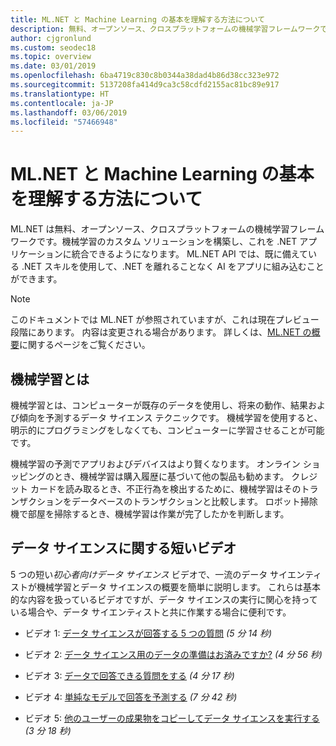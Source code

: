 ```yaml
---
title: ML.NET と Machine Learning の基本を理解する方法について
description: 無料、オープンソース、クロスプラットフォームの機械学習フレームワークである ML.NET について説明します。AI のカスタム ソリューションを構築し、これを .NET アプリケーションに統合できるようになります。
author: cjgronlund
ms.custom: seodec18
ms.topic: overview
ms.date: 03/01/2019
ms.openlocfilehash: 6ba4719c830c8b0344a38dad4b86d38cc323e972
ms.sourcegitcommit: 5137208fa414d9ca3c58cdfd2155ac81bc89e917
ms.translationtype: HT
ms.contentlocale: ja-JP
ms.lasthandoff: 03/06/2019
ms.locfileid: "57466948"
---
```

# <a name="what-is-mlnet-and-how-do-i-understand-machine-learning-basics"></a>ML.NET と Machine Learning の基本を理解する方法について

ML.NET は無料、オープンソース、クロスプラットフォームの機械学習フレームワークです。機械学習のカスタム ソリューションを構築し、これを .NET アプリケーションに統合できるようになります。 ML.NET API では、既に備えている .NET スキルを使用して、.NET を離れることなく AI をアプリに組み込むことができます。

> [!NOTE]
> このドキュメントでは ML.NET が参照されていますが、これは現在プレビュー段階にあります。 内容は変更される場合があります。 詳しくは、[ML.NET の概要](https://www.microsoft.com/net/learn/apps/machine-learning-and-ai/ml-dotnet)に関するページをご覧ください。

## <a name="what-is-machine-learning"></a>機械学習とは

機械学習とは、コンピューターが既存のデータを使用し、将来の動作、結果および傾向を予測するデータ サイエンス テクニックです。 機械学習を使用すると、明示的にプログラミングをしなくても、コンピューターに学習させることが可能です。

機械学習の予測でアプリおよびデバイスはより賢くなります。 オンライン ショッピングのとき、機械学習は購入履歴に基づいて他の製品も勧めます。 クレジット カードを読み取るとき、不正行為を検出するために、機械学習はそのトランザクションをデータベースのトランザクションと比較します。 ロボット掃除機で部屋を掃除するとき、機械学習は作業が完了したかを判断します。


## <a name="short-videos-on-data-science"></a>データ サイエンスに関する短いビデオ 

5 つの短い*初心者向けデータ サイエンス* ビデオで、一流のデータ サイエンティストが機械学習とデータ サイエンスの概要を簡単に説明します。 これらは基本的な内容を扱っているビデオですが、データ サイエンスの実行に関心を持っている場合や、データ サイエンティストと共に作業する場合に便利です。

* ビデオ 1: [データ サイエンスが回答する 5 つの質問](https://docs.microsoft.com/azure/machine-learning/studio/data-science-for-beginners-the-5-questions-data-science-answers) *(5 分 14 秒)*

* ビデオ 2: [データ サイエンス用のデータの準備はお済みですか?](https://docs.microsoft.com/azure/machine-learning/studio/data-science-for-beginners-is-your-data-ready-for-data-science) *(4 分 56 秒)*

* ビデオ 3: [データで回答できる質問をする](https://docs.microsoft.com/azure/machine-learning/studio/data-science-for-beginners-ask-a-question-you-can-answer-with-data) *(4 分 17 秒)*

* ビデオ 4: [単純なモデルで回答を予測する](https://docs.microsoft.com/azure/machine-learning/studio/data-science-for-beginners-predict-an-answer-with-a-simple-model) *(7 分 42 秒)*

* ビデオ 5: [他のユーザーの成果物をコピーしてデータ サイエンスを実行する](https://docs.microsoft.com/azure/machine-learning/studio/data-science-for-beginners-copy-other-peoples-work-to-do-data-science) *(3 分 18 秒)*
